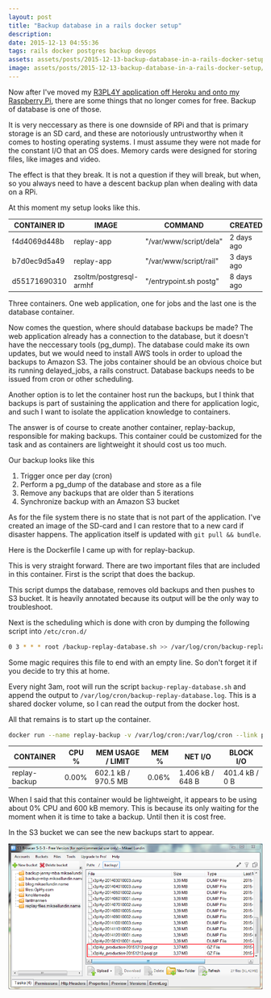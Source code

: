 ```yaml
---
layout: post
title: "Backup database in a rails docker setup"
description: 
date: 2015-12-13 04:55:36
tags: rails docker postgres backup devops 
assets: assets/posts/2015-12-13-backup-database-in-a-rails-docker-setup
image: assets/posts/2015-12-13-backup-database-in-a-rails-docker-setup/title.jpg
---
```


Now after I've moved my [R3PL4Y application off Heroku and onto my Raspberry Pi](/2015/12/11/deploying-legacy-rails-application-on-raspberry-pi-2-with-docker.html), there are some things that no longer comes for free. Backup of database is one of those.

It is very neccessary as there is one downside of RPi and that is primary storage is an SD card, and these are notoriously untrustworthy when it comes to hosting operating systems. I must assume they were not made for the constant I/O that an OS does. Memory cards were designed for storing files, like images and video.

The effect is that they break. It is not a question if they will break, but when, so you always need to have a descent backup plan when dealing with data on a RPi.

At this moment my setup looks like this.

| CONTAINER ID       | IMAGE                    | COMMAND                 | CREATED            | STATUS             | PORTS                 | NAMES       |
| ------------------ | ------------------------ | ----------------------- | ------------------ | ------------------ | --------------------- | ----------- |
| f4d4069d448b       | replay-app               | "/var/www/script/dela"  | 2 days ago         | Up 2 days          | 3000/tcp              | replay-jobs |
| b7d0ec9d5a49       | replay-app               | "/var/www/script/rail"  | 3 days ago         | Up 3 days          | 0.0.0.0:80->3000/tcp  | replay-app  |
| d55171690310       | zsoltm/postgresql-armhf  | "/entrypoint.sh postg"  | 8 days ago         | Up 8 days          | 5432/tcp              | postgres    |

Three containers. One web application, one for jobs and the last one is the database container.

Now comes the question, where should database backups be made? The web application already has a connection to the database, but it doesn't have the neccessary tools (pg_dump). The database could make its own updates, but we would need to install AWS tools in order to upload the backups to Amazon S3. The jobs container should be an obvious choice but its running delayed_jobs, a rails construct. Database backups needs to be issued from cron or other scheduling.

Another option is to let the container host run the backups, but I think that backups is part of sustaining the application and there for application logic, and such I want to isolate the application knowledge to containers.

The answer is of course to create another container, replay-backup, responsible for making backups. This container could be customized for the task and as containers are lightweight it should cost us too much.

Our backup looks like this

1. Trigger once per day (cron)
2. Perform a pg_dump of the database and store as a file
3. Remove any backups that are older than 5 iterations
4. Synchronize backup with an Amazon S3 bucket

As for the file system there is no state that is not part of the application. I've created an image of the SD-card and I can restore that to a new card if disaster happens. The application itself is updated with `git pull && bundle`.

Here is the Dockerfile I came up with for replay-backup.

<script src="https://gist.github.com/miklund/0d94b4a9c772a94c4e7b.js?file=Dockerfile"></script>

This is very straight forward. There are two important files that are included in this container. First is the script that does the backup.

<script src="https://gist.github.com/miklund/0d94b4a9c772a94c4e7b.js?file=backup-replay-database.sh"></script>

This script dumps the database, removes old backups and then pushes to S3 bucket. It is heavily annotated because its output will be the only way to troubleshoot.

Next is the scheduling which is done with cron by dumping the following script into `/etc/cron.d/`

```bash
0 3 * * * root /backup-replay-database.sh >> /var/log/cron/backup-replay-database.log 2>&1
```

Some magic requires this file to end with an empty line. So don't forget it if you decide to try this at home.

Every night 3am, root will run the script `backup-replay-database.sh` and append the output to `/var/log/cron/backup-replay-database.log`. This is a shared docker volume, so I can read the output from the docker host.

All that remains is to start up the container.

```bash
docker run --name replay-backup -v /var/log/cron:/var/log/cron --link postgres -d replay-backup
```

| CONTAINER          | CPU %              | MEM USAGE / LIMIT    | MEM %              | NET I/O            | BLOCK I/O      |
| ------------------ | ------------------ | -------------------- | ------------------ | ------------------ | -------------- |
| replay-backup      | 0.00%              | 602.1 kB / 970.5 MB  | 0.06%              | 1.406 kB / 648 B   | 401.4 kB / 0 B |

When I said that this container would be lightweight, it appears to be using about 0% CPU and 600 kB memory. This is because its only waiting for the moment when it is time to take a backup. Until then it is cost free.

In the S3 bucket we can see the new backups start to appear.

![Amazon S3 Bucket](/assets/posts/2015-12-13-backup-database-in-a-rails-docker-setup/index.png)
